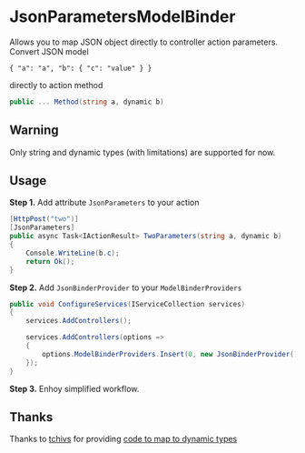 # JsonParametersModelBinder
Allows you to map JSON object directly to controller action parameters.
Convert JSON model 
```
{ "a": "a", "b": { "c": "value" } }
``` 
directly to action method
```C#
public ... Method(string a, dynamic b)
```

## Warning ##
Only string and dynamic types (with limitations) are supported for now.

## Usage
**Step 1.**
Add attribute `JsonParameters` to your action
```C#
[HttpPost("two")]
[JsonParameters]
public async Task<IActionResult> TwoParameters(string a, dynamic b)
{
    Console.WriteLine(b.c);
    return Ok();
}
```

**Step 2.**
Add `JsonBinderProvider` to your `ModelBinderProviders`
```C#
public void ConfigureServices(IServiceCollection services)
{
    services.AddControllers();

    services.AddControllers(options =>
    {
        options.ModelBinderProviders.Insert(0, new JsonBinderProvider());
    });
}
```

**Step 3.**
Enhoy simplified workflow.

## Thanks
Thanks to [tchivs](https://github.com/tchivs) for providing [code to map to dynamic types](https://github.com/dotnet/runtime/issues/29690#issuecomment-571969037)
